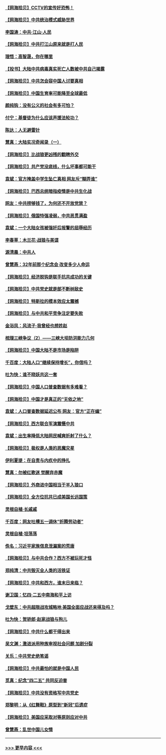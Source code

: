 #### [【网海拾贝】CCTV的宣传好恐怖！](../pages/nsc993/n12959984.md?t=05201552) 
#### [【网海拾贝】中共统治模式威胁世界](../pages/nsc993/n12957622.md?t=05201552) 
#### [李国涛：中共‧江山‧人民](../pages/nsc993/n12957502.md?t=05201552) 
#### [【网海拾贝】中共打江山原来就是打人民](../pages/nsc993/n12954345.md?t=05201552) 
#### [理悟：高智晟，你在哪里](../pages/nsc993/n12953115.md?t=05201552) 
#### [【投书】大陆中共病毒真实死亡人数被中共自己揭露](../pages/nsc993/n12953050.md?t=05201552) 
#### [【网海拾贝】中共怎会容中国人讨要真相](../pages/nsc993/n12952161.md?t=05201552) 
#### [【网海拾贝】中国生育率可能降至全球最低](../pages/nsc993/n12948793.md?t=05201552) 
#### [颜纯钩：没有公义的社会有多可怕？](../pages/nsc993/n12947626.md?t=05201552) 
#### [付宁：基督徒为什么应该声援法轮功？](../pages/nsc993/n12947233.md?t=05201552) 
#### [陈达：人无避雷针](../pages/nsc993/n12947098.md?t=05201552) 
#### [慧真：大陆实况奇闻录（一）](../pages/nsc993/n12945811.md?t=05201552) 
#### [【网海拾贝】比战狼更凶残的戳瞎外交](../pages/nsc993/n12945717.md?t=05201552) 
#### [【网海拾贝】共产党没底线，什么坏事都可能干](../pages/nsc993/n12942090.md?t=05201552) 
#### [袁斌：官方掩盖中学生坠亡真相 网友斥“糊弄谁”](../pages/nsc993/n12942029.md?t=05201552) 
#### [【网海拾贝】巴西总统暗指疫情是中共生化战](../pages/nsc993/n12938999.md?t=05201552) 
#### [网友：中共捞够钱了，为何还不开放党禁？](../pages/nsc993/n12938952.md?t=05201552) 
#### [【网海拾贝】俄国恃强凌弱，中共恶贯满盈](../pages/nsc993/n12936626.md?t=05201552) 
#### [袁斌：一个大陆女孩被强奸后报警的屈辱经历](../pages/nsc993/n12936547.md?t=05201552) 
#### [李春草：木兰花·战狼与美谍](../pages/nsc993/n12935995.md?t=05201552) 
#### [源清晨：中共人](../pages/nsc993/n12935589.md?t=05201552) 
#### [曾慧燕：32年前那个纪念会 改变多少人命运](../pages/nsc993/n12934233.md?t=05201552) 
#### [【网海拾贝】经济脱钩是联手抗共成功的关键](../pages/nsc993/n12934176.md?t=05201552) 
#### [【网海拾贝】中共党史就是部不断树敌史](../pages/nsc993/n12932844.md?t=05201552) 
#### [【网海拾贝】特斯拉的模本效应太震撼](../pages/nsc993/n12925626.md?t=05201552) 
#### [【网海拾贝】与中共和平竞争注定要失败](../pages/nsc993/n12923326.md?t=05201552) 
#### [金浴凤：风流子‧我曾经也想姓赵](../pages/nsc993/n12920911.md?t=05201552) 
#### [梳理三峡争议（2）——三峡大坝防洪能力几何](../pages/nsc993/n12920173.md?t=05201552) 
#### [【网海拾贝】中国大陆不是市场是陷阱](../pages/nsc993/n12920143.md?t=05201552) 
#### [千百度：大陆人口“继续保持增长”，你信吗？](../pages/nsc993/n12918946.md?t=05201552) 
#### [吐为快：谁不晓妖共这一套](../pages/nsc993/n12918941.md?t=05201552) 
#### [【网海拾贝】中国人口普查数据有多难看？](../pages/nsc993/n12917822.md?t=05201552) 
#### [【网海拾贝】中国才是真正的“无依之地”](../pages/nsc993/n12915845.md?t=05201552) 
#### [袁斌：人口普查数据延迟公布 网友：官方“正在编”](../pages/nsc993/n12915748.md?t=05201552) 
#### [【网海拾贝】西方联合军演震慑中共](../pages/nsc993/n12913466.md?t=05201552) 
#### [袁斌：出生率降低大陆网民喊爽折射了什么？](../pages/nsc993/n12913365.md?t=05201552) 
#### [【网海拾贝】极权是人类的恶魔灾星](../pages/nsc993/n12910697.md?t=05201552) 
#### [伊利夏提：在自责与内疚中的挣扎](../pages/nsc993/n12910493.md?t=05201552) 
#### [慧真：勿被红歌迷 觉醒弃赤魔](../pages/nsc993/n12910485.md?t=05201552) 
#### [【网海拾贝】外商进中国相当于羊入狼口](../pages/nsc993/n12908274.md?t=05201552) 
#### [【网海拾贝】全方位抗共已成美国长远国策](../pages/nsc993/n12906878.md?t=05201552) 
#### [灵根自植‧长戚戚](../pages/nsc993/n12905585.md?t=05201552) 
#### [千百度：网友吐槽五一调休“折腾劳动者”](../pages/nsc993/n12905934.md?t=05201552) 
#### [灵根自植‧坦荡荡](../pages/nsc993/n12905562.md?t=05201552) 
#### [佚名：习近平家族信息泄漏案的荒唐](../pages/nsc993/n12904705.md?t=05201552) 
#### [【网海拾贝】与中共合作？西方不被玩死才怪](../pages/nsc993/n12903873.md?t=05201552) 
#### [郑纯清：中共毁灭全人类的活铁证](../pages/nsc993/n12903785.md?t=05201552) 
#### [【网海拾贝】中共和西方，谁末日来临？](../pages/nsc993/n12903482.md?t=05201552) 
#### [谢卫国：忆四‧二五中南海和平上访](../pages/nsc993/n12902192.md?t=05201552) 
#### [戈壁东：中共超限战攻城略地 美国全面应战还来得及吗？](../pages/nsc993/n12902297.md?t=05201552) 
#### [吐为快：贺骄郎‧赵家战狼与狗儿](../pages/nsc993/n12902280.md?t=05201552) 
#### [【网海拾贝】中共什么都干得出来](../pages/nsc993/n12897500.md?t=05201552) 
#### [吴文渊：激进派用种族审视社会问题 加剧分裂](../pages/nsc993/n12893881.md?t=05201552) 
#### [关乐：中共党史绝笔谣](../pages/nsc993/n12897270.md?t=05201552) 
#### [【网海拾贝】中共最怕的就是中国人民](../pages/nsc993/n12894705.md?t=05201552) 
#### [觅真：纪念“四二五” 共同反迫害](../pages/nsc993/n12894553.md?t=05201552) 
#### [【网海拾贝】中共没有资格写中共党史](../pages/nsc993/n12892231.md?t=05201552) 
#### [郑黎明：从《红舞鞋》原型到“新冠”后遗症](../pages/nsc993/n12890469.md?t=05201552) 
#### [【网海拾贝】美国应采取对等原则应对中共](../pages/nsc993/n12889176.md?t=05201552) 
#### [曾慧燕：乱世中国儿女情](../pages/nsc993/n12887931.md?t=05201552) 

----
#### [ >>> 更早内容 <<< ](../indexes/nsc993-earlier.md)
